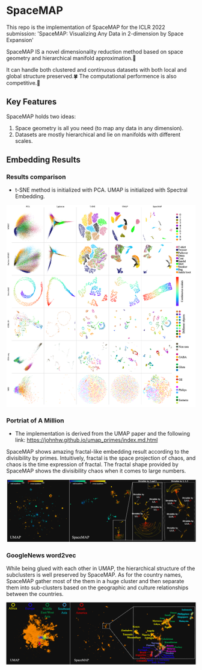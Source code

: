 # SpaceMAP

This repo is the implementation of SpaceMAP for the ICLR 2022 submission: 'SpaceMAP: Visualizing Any Data in 2-dimension by Space Expansion' 

SpaceMAP IS a novel dimensionality reduction method based on space geometry and hierarchical manifold approximation.💫

It can handle both clustered and continuous datasets with both local and global structure preserved.🍀 The computational performence is also competitive.🚀

## Key Features

SpaceMAP holds two ideas: 
1. Space geometry is all you need (to map any data in any dimension).
2. Datasets are mostly hierarchical and lie on manifolds with different scales.

## Embedding Results

### Results comparison

* t-SNE method is initialized with PCA. UMAP is initialized with Spectral Embedding.

![result 1](/images/multi-datasets-results.png)

### Portriat of A Million

* The implementation is derived from the UMAP paper and the following link: https://johnhw.github.io/umap_primes/index.md.html

SpaceMAP shows amazing fractal-like embedding result according to the divisibility by primes. Intuitively, fractal is the space projection of chaos, and chaos is the time expression of fractal. The fractal shape provided by SpaceMAP shows the divisibility chaos when it comes to large numbers.

![result 1](/images/1e6.png)

### GoogleNews word2vec

While being glued with each other in UMAP, the hierarchical structure of the subclusters is well preserved by SpaceMAP. As for the country names, SpaceMAP gather most of the them in a huge cluster and then separate them into sub-clusters based on the geographic and culture relationships between the countries. 

![result 1](/images/w2v.png)


